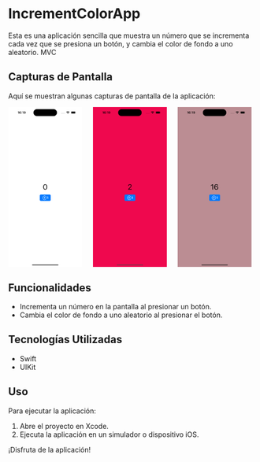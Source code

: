 # IncrementColorApp

Esta es una aplicación sencilla que muestra un número que se incrementa cada vez que se presiona un botón, y cambia el color de fondo a uno aleatorio. MVC

## Capturas de Pantalla

Aquí se muestran algunas capturas de pantalla de la aplicación:

<div style="display: flex; justify-content: space-between;">
<img src= "https://github.com/DanielCazorro/IncrementColorApp/blob/main/Screenshots/Screenshot1.png" width="150"style="margin-right: 10px;">
<img src= "https://github.com/DanielCazorro/IncrementColorApp/blob/main/Screenshots/Screenshot2.png" width="150"style="margin-right: 10px;">
<img src= "https://github.com/DanielCazorro/IncrementColorApp/blob/main/Screenshots/Screenshot3.png" width="150"style="margin-right: 10px;">
</div>

## Funcionalidades

- Incrementa un número en la pantalla al presionar un botón.
- Cambia el color de fondo a uno aleatorio al presionar el botón.

## Tecnologías Utilizadas

- Swift
- UIKit

## Uso

Para ejecutar la aplicación:
1. Abre el proyecto en Xcode.
2. Ejecuta la aplicación en un simulador o dispositivo iOS.

¡Disfruta de la aplicación!